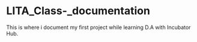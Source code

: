 # LITA_Class-_documentation
This is where i document my first project while learning D.A with Incubator Hub.

